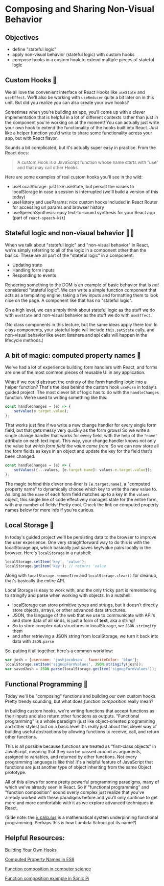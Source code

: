 # Composing and Sharing Non-Visual Behavior

## Objectives
* define "stateful logic"
* apply non-visual behavior (stateful logic) with custom hooks
* compose hooks in a custom hook to extend multiple pieces of stateful logic

## Custom Hooks 🤠
We all love the convenient interface of React Hooks like `useState` and `useEffect`. We'll also be working with `useReducer` quite a bit later on in this unit. But did you realize you can also create your own hooks?

Sometimes when you're building an app, you'll come up with a clever implementation that is helpful in a lot of different contexts rather than just in the component you're working on at the moment! You can actually just write your own hook to extend the functionality of the hooks built into React. Just like a helper function you'd write to share some functionality across your app, but with React flavor.

Sounds a bit complicated, but it's actually super easy in practice. From the React docs:
> A custom Hook is a JavaScript function whose name starts with ”use” and that may call other Hooks.

Here are some examples of real custom hooks you'll see in the wild:
* useLocalStorage: just like useState, but persist the values to localStorage in case a session is interrupted (we'll build a version of this today)
* useHistory and useParams: nice custom hooks included in React Router for accessing url params and browser history
* useSpeechSynthesis: easy text-to-sound synthesis for your React app (part of `react-speech-kit`)

## Stateful logic and non-visual behavior 👩‍💻
When we talk about "stateful logic" and "non-visual behavior" in React, we're simply referring to all of the logic in a component other than the basics. These are all part of the "stateful logic" in a component:
* Updating state
* Handling form inputs
* Responding to events 

Rendering something to the DOM is an example of basic behavior that is *not* considered "stateful logic". We can write a simple function component that acts as a templating engine, taking a few inputs and formatting them to look nice on the page. A component like that has no "stateful logic".

On a high level, we can simply think about stateful logic as the stuff we do with `useState` and non-visual behavior as the stuff we do with `useEffect`.

(No class components in this lecture, but the same ideas apply there too! In class components, your stateful logic will include `this.setState` calls, and non-visual behavior like event listeners and api calls will happen in the lifecycle methods.)

## A bit of magic: computed property names 🔮
We've had a lot of experience building form handlers with React, and forms are one of the most common pieces of reusable UI in any application.

What if we could abstract the entirety of the form handling logic into a helper function? That's the idea behind the custom hook `useForm` in today's guided project. The most clever bit of logic has to do with the `handleChanges` function. We're used to writing something like this:
```javascript
const handleChanges = (e) => {
    setValue(e.target.value);
};
```

That works just fine if we write a new change handler for every single form field, but that gets messy very quickly as the form grows! So we write a single change handler that works for every field, with the help of the `"name"` attribute on each text input. This way, your change handler knows not only the value but *which form field the value came from*. So we can now store all the form fields as keys in an object and update the key for the field that's been changed:
```javascript
const handleChanges = (e) => {
    setValues({...values, [e.target.name]: values.e.target.value});
};
```

The magic behind this clever one-liner is `[e.target.name]`, a "computed property name" to dynamically choose which key to write the new value to. As long as the `name` of each form field matches up to a key in the `values` object, this single line of code effectively manages state for the entire form, with any number of fields! Pretty cool. Check the link on computed property names below for more info if you're curious.

## Local Storage 🤖
In today's guided project we'll be persisting data to the browser to improve the user experience. One very straightforward way to do this is with the localStorage api, which basically just saves key/value pairs locally in the browser. Here's `localStorage` in a nutshell: 

```javascript
localStorage.setItem('key', 'value');
localStorage.getItem('key'); // returns 'value
```

Along with `localStorage.removeItem` and `localStorage.clear()` for cleanup, that's basically the entire API.

Local Storage is easy to work with, and the only tricky part is remembering to stringify and parse when working with objects. In a nutshell:
* localStorage can store primitive types and strings, but it doesn't directly store objects, arrays, or other advanced data structures.
* JSON, the language of the web that we use to communicate with API's and store data of all kinds, is just a form of **text**, aka a string!
* So to store complex data structures in localStorage, we `JSON.stringify` them
* and after retrieving a JSON string from localStorage, we turn it back into data with `JSON.parse`

So, putting it all together, here's a common workflow:
```javascript
var josh = {username: 'joshjacobson', favoriteColor: 'blue'};
localStorage.setItem('signupFormValues', JSON.stringify(josh));
var savedJosh = JSON.parse(localStorage.getItem('signupFormValues'));
```


## Functional Programming 🤯
Today we'll be "composing" functions and building our own custom hooks. Pretty trendy sounding, but what does *function composition* really mean?

In building custom hooks, we're writing functions that accept functions as their inputs and also return other functions as outputs. "Functional programming" is a whole paradigm (just like object-oriented programming and other styles) but on a basic level it's really just about this clever way of building useful abstractions by allowing functions to receive, call, and return other functions. 

This is all possible because functions are treated as "first-class objects" in JavaScript, meaning that they can be passed around as arguments, assigned to variables, and returned by other functions. Not every programming language is like this! It's a helpful feature of JavaScript that functions are just another type of object inheriting from the same Object prototype.

All of this allows for some pretty powerful programming paradigms, many of which we've already seen in React. So if "functional programming" and "function composition" sound overly complex just realize that you've already worked with these paradigms before and you'll only continue to get more and more comfortable with it as we explore advanced techniques in React.

(Side note: the [λ calculus](https://personal.utdallas.edu/~gupta/courses/apl/lambda.pdf) is a mathematical system underpinning functional programming. Perhaps this is how Lambda School got its name?)


## Helpful Resources:
[Building Your Own Hooks](https://reactjs.org/docs/hooks-custom.html)

[Computed Property Names in ES6](https://medium.com/front-end-weekly/javascript-object-creation-356e504173a8)

[Function composition in computer science](https://en.wikipedia.org/wiki/Function_composition_(computer_science))

[Function composition example in Sonic Pi](https://github.com/josh-jacobson/sonic-pi/blob/master/jj-functional-composition-example.rb)
